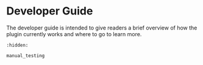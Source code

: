 # Developer Guide

The developer guide is intended to give readers a brief overview of how the
plugin currently works and where to go to learn more.


```{toctree}
:hidden:

manual_testing
```
